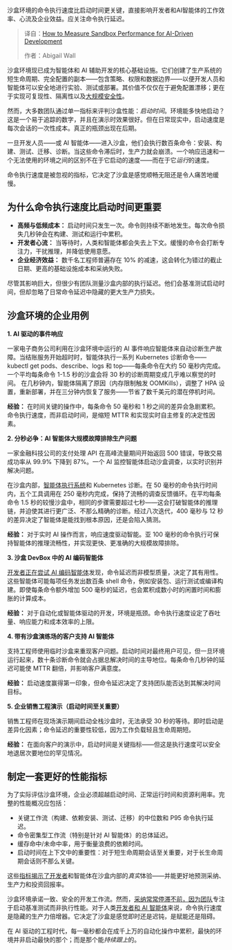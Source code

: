 
<!--
title: AI驱动开发：沙盒性能测量全攻略
cover: https://cdn.thenewstack.io/media/2025/10/2fcf38f2-markus-spiske-8edohgxqtui-unsplash-scaled.jpg
summary: 沙盒环境的命令执行速度比启动时间更关键，直接影响开发者和AI智能体的工作效率、心流及企业效益。应关注命令执行延迟。
-->

沙盒环境的命令执行速度比启动时间更关键，直接影响开发者和AI智能体的工作效率、心流及企业效益。应关注命令执行延迟。

> 译自：[How to Measure Sandbox Performance for AI-Driven Development](https://thenewstack.io/how-to-measure-sandbox-performance-for-ai-driven-development/)
> 
> 作者：Abigail Wall

沙盒环境现已成为智能体和 AI 辅助开发的核心基础设施。它们创建了生产系统的短生命周期、完全配置的副本——包含策略、权限和数据边界——以便开发人员和智能体可以安全地进行实验、测试或部署。其价值不仅仅在于避免配置漂移；更在于实现可复现性、隔离性以及[大规模安全性](https://thenewstack.io/infrastructure-as-code-increase-security-scale-development/)。

然而，大多数团队通过单一指标来评判沙盒性能：*启动时间*。环境能多快地启动？这是一个易于追踪的数字，并且在演示时效果很好。但在日常现实中，启动速度是每次会话的一次性成本。真正的瓶颈出现在后期。

一旦开发人员——或 AI 智能体——进入沙盒，他们会执行数百条命令：安装、构建、测试、迁移、诊断。当这些命令滞后时，生产力就会崩溃。一个响应迅速和一个无法使用的环境之间的区别不在于它启动的速度——而在于它*运行*的速度。

命令执行速度是被忽视的指标，它决定了沙盒是感觉顺畅无阻还是令人痛苦地缓慢。

## 为什么命令执行速度比启动时间更重要

*   **高频与低频成本：** 启动时间只发生一次。命令则持续不断地发生。每次命令损失几秒钟会在构建、测试和运行中累积。
*   **开发者心流：** 当等待时，人类和智能体都会失去上下文。缓慢的命令会打断专注力，干扰推理，并降低使用意愿。
*   **企业经济效益：** 数千名工程师普遍存在 10% 的减速，这会转化为错过的截止日期、更高的基础设施成本和采纳失败。

尽管其影响巨大，但很少有团队测量沙盒内部的执行延迟。他们会基准测试启动时间，但却忽略了日常命令延迟中隐藏的更大生产力损失。

## 沙盒环境的企业用例

**1. AI 驱动的事件响应**

一家电子商务公司利用在沙盒环境中运行的 AI 事件响应智能体来自动诊断生产故障。当结账服务开始超时时，智能体执行一系列 Kubernetes 诊断命令——kubectl get pods、describe、logs 和 top——每条命令在大约 50 毫秒内完成。一个平均每条命令 1-1.5 秒的沙盒会将 30 秒的诊断周期变成几乎难以察觉的时间。
在几秒钟内，智能体隔离了原因（内存限制触发 OOMKills），调整了 HPA 设置，重新部署，并在三分钟内恢复了服务——节省了数千美元的潜在停机时间。

**经验：** 在时间关键的操作中，每条命令 50 毫秒和 1 秒之间的差异会急剧累积。命令执行速度，而非启动时间，是缩短 MTTR 和实现实时自主修复的决定性因素。

**2. 分秒必争：AI 智能体大规模故障排除生产问题**

一家金融科技公司的支付处理 API 在高峰流量期间开始返回 500 错误，导致交易成功率从 99.9% 下降到 87%。一个 AI 监控智能体启动沙盒调查，以实时识别并解决问题。

在沙盒内部，[智能体执行系统](https://thenewstack.io/agentic-ai-tools-for-building-and-managing-agentic-systems/)和 Kubernetes 诊断。在 50 毫秒的命令执行时间内，五个工具调用在 250 毫秒内完成，保持了流畅的调查反馈循环。在平均每条命令 1.5 秒的较慢沙盒中，相同的步骤需要超过七秒——这会打破智能体的推理链，并迫使其进行更广泛、不那么精确的诊断。经过八次迭代，400 毫秒与 12 秒的差异决定了智能体是能找到根本原因，还是会陷入猜测。

**经验：** 对于实时 AI 操作而言，响应速度驱动智能。亚 100 毫秒的命令执行可保持智能体的推理流畅性，并实现更快、更准确的大规模故障排除。

**3. 沙盒 DevBox 中的 AI 编码智能体**

[开发者正在尝试 AI 编码智能体](https://thenewstack.io/ai-coding-agents-level-up-from-helpers-to-team-players/)发现，命令延迟而非模型质量，决定了其有用性。这些智能体可能每项任务发出数百条 shell 命令，例如安装包、运行测试或编译构建。即使每条命令额外增加 500 毫秒的延迟，也会累积成数小时的闲置时间和膨胀的计算成本。

**经验：** 对于自动化或智能体驱动的开发，环境是瓶颈。命令执行速度设定了吞吐量、响应能力和成本效率的上限。

**4. 带有沙盒演练场的客户支持 AI 智能体**

支持工程师使用临时沙盒来重现客户问题。启动时间对最终用户可见，但一旦环境运行起来，数十条诊断命令就会占据总解决时间的主导地位。每条命令几秒钟的延迟可能使 MTTR 翻倍，并影响客户满意度。

**经验：** 启动速度赢得第一印象，但命令延迟决定了支持团队能否达到其解决时间目标。

**5. 企业销售工程演示（启动时间至关重要）**

销售工程师在现场演示期间启动全栈沙盒时，无法承受 30 秒的等待。即时启动是差异化因素；命令延迟的重要性较低，因为工作负载轻且生命周期短。

**经验：** 在面向客户的演示中，启动时间是关键指标——但这是执行速度可以安全地退居次要地位的罕见情况。

## 制定一套更好的性能指标

为了实际评估沙盒环境，企业必须超越启动时间、正常运行时间和资源利用率。完整的性能概况应包括：

*   关键工作流（构建、依赖安装、测试、迁移）的中位数和 P95 命令执行延迟。
*   命令密集型工作流（特别是针对 AI 智能体）的总体延迟。
*   缓存命中/未命中率，用于衡量浪费的依赖时间。
*   启动时间在上下文中的重要性：对于短生命周期会话至关重要，对于长生命周期会话则不那么关键。

这些[指标揭示了开发者](https://thenewstack.io/how-intercom-ships-industry-leading-developer-experience/)和智能体在沙盒内部的*真实*体验——并能更好地预测采纳、生产力和投资回报率。

沙盒环境承诺一致、安全的开发工作流。然而，[采纳常常停滞不前，因为团队](https://thenewstack.io/platform-teams-adopt-these-7-developer-productivity-drivers/)专注于启动基准测试而非执行性能。对于人类[开发者和 AI 智能体](https://thenenewstack.io/how-warp-went-from-terminal-to-agentic-development-environment/)来说，命令执行速度是隐藏的生产力倍增器。它决定了沙盒是感觉即时还是迟钝，是赋能还是阻碍。

在 AI 驱动的工程时代，每一毫秒都会在成千上万的自动化操作中累积，最快的环境并非启动最快的那个；而是那个能*持续跟上*的。